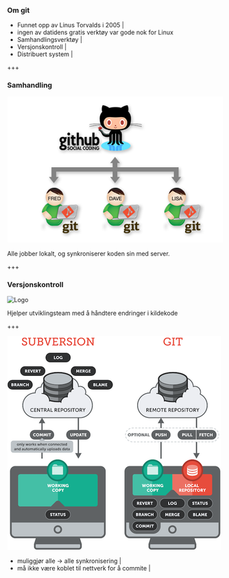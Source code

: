### Om git

-   Funnet opp av Linus Torvalds i 2005 |
  - ingen av datidens gratis verktøy var gode nok for Linux
-   Samhandlingsverktøy |
-   Versjonskontroll |
-   Distribuert system |

+++

### Samhandling
![Image-Absolute](assets/social_coding.png)

Alle jobber lokalt, og synkroniserer koden sin med server.

+++

### Versjonskontroll
![Logo](https://www.atlassian.com/dam/jcr:0c5257d5-ff01-4014-af12-faf2aec53cc3/01.svg)

Hjelper utviklingsteam med å håndtere endringer i kildekode

+++

![Image-absolute](assets/centralized-vs-distributed.png)
-   muliggjør alle -> alle synkronisering |
-   må ikke være koblet til nettverk for å commite |
